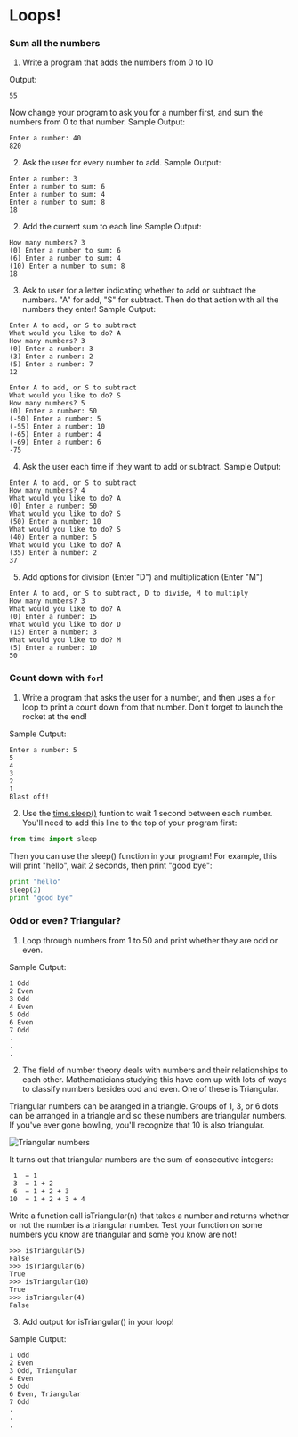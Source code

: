 # Loops!

### Sum all the numbers

1. Write a program that adds the numbers from 0 to 10
  
  Output:
  ```
  55
  ```
  
  Now change your program to ask you for a number first, and sum the numbers from 0 to that number.
  Sample Output:
  ```
  Enter a number: 40
  820
  ```

2. Ask the user for every number to add.
  Sample Output:
  ```
  Enter a number: 3
  Enter a number to sum: 6
  Enter a number to sum: 4
  Enter a number to sum: 8
  18
  ```

2. Add the current sum to each line 
  Sample Output:
  ```
  How many numbers? 3
  (0) Enter a number to sum: 6
  (6) Enter a number to sum: 4
  (10) Enter a number to sum: 8
  18
  ```

3. Ask to user for a letter indicating whether to add or subtract the numbers. "A" for add, "S" for subtract. Then do that action with all the numbers they enter!
  Sample Output:
  ```
  Enter A to add, or S to subtract
  What would you like to do? A
  How many numbers? 3
  (0) Enter a number: 3
  (3) Enter a number: 2
  (5) Enter a number: 7
  12
  ```
  ```
  Enter A to add, or S to subtract
  What would you like to do? S
  How many numbers? 5
  (0) Enter a number: 50
  (-50) Enter a number: 5
  (-55) Enter a number: 10
  (-65) Enter a number: 4
  (-69) Enter a number: 6
  -75
  ```
4. Ask the user each time if they want to add or subtract.
  Sample Output:
  ```
  Enter A to add, or S to subtract
  How many numbers? 4
  What would you like to do? A
  (0) Enter a number: 50
  What would you like to do? S
  (50) Enter a number: 10
  What would you like to do? S
  (40) Enter a number: 5
  What would you like to do? A
  (35) Enter a number: 2
  37
  ```

5. Add options for division (Enter "D") and multiplication (Enter "M")
  ```
  Enter A to add, or S to subtract, D to divide, M to multiply
  How many numbers? 3
  What would you like to do? A
  (0) Enter a number: 15
  What would you like to do? D
  (15) Enter a number: 3
  What would you like to do? M
  (5) Enter a number: 10
  50
  ```

### Count down with `for`!

1. Write a program that asks the user for a number, and then uses a `for` loop to print a count down from that number. Don't forget to launch the rocket at the end!
  
  Sample Output:
  ```
  Enter a number: 5
  5
  4
  3
  2
  1
  Blast off!
  ```
2. Use the [time.sleep()](https://docs.python.org/2/library/time.html#time.sleep) funtion to wait 1 second between each number. You'll need to add this line to the top of your program first:
  ```python
  from time import sleep
  ```

  Then you can use the sleep() function in your program! For example, this will print "hello", wait 2 seconds, then print "good bye":
  ```python
  print "hello"
  sleep(2)
  print "good bye"
  ```


### Odd or even? Triangular?

1. Loop through numbers from 1 to 50 and print whether they are odd or even.
  
  Sample Output:
  ```
  1 Odd
  2 Even
  3 Odd
  4 Even
  5 Odd
  6 Even
  7 Odd
  .
  .
  .
  
  ```

2. The field of number theory deals with numbers and their relationships to each other. Mathematicians studying this have com up with lots of ways to classify numbers besides ood and even. One of these is Triangular.

  Triangular numbers can be aranged in a triangle. Groups of 1, 3, or 6 dots can be arranged in a triangle and so these numbers are triangular numbers. If you've ever gone bowling, you'll recognize that 10 is also triangular.
  
  ![Triangular numbers](http://www.csee.umbc.edu/courses/undergraduate/CMSC201/spring12/images/triangles.gif)
  
  It turns out that triangular numbers are the sum of consecutive integers:
  ```
   1  = 1
   3  = 1 + 2
   6  = 1 + 2 + 3
  10  = 1 + 2 + 3 + 4
  ```

  Write a function call isTriangular(n) that takes a number and returns whether or not the number is a triangular number. 
  Test your function on some numbers you know are triangular and some you know are not!
  ```
  >>> isTriangular(5)
  False
  >>> isTriangular(6)
  True
  >>> isTriangular(10)
  True
  >>> isTriangular(4)
  False
  ```
  
3. Add output for isTriangular() in your loop!
  
  Sample Output:
  ```
  1 Odd
  2 Even
  3 Odd, Triangular
  4 Even
  5 Odd
  6 Even, Triangular
  7 Odd
  .
  .
  .
  
  ```
